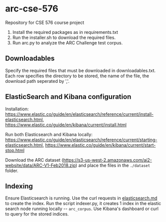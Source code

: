# arc-cse-576
Repository for CSE 576 course project

1. Install the required packages as in requirements.txt
2. Run the installer.sh to download the required files.
3. Run arc.py to analyze the ARC Challenge test corpus.

## Downloadables

Specify the required files that must be downloaded in downloadables.txt. <br /> Each row specifies the directory to be stored, the name of the file, the download path seperated by ','.

## ElasticSearch and Kibana configuration

Installation: https://www.elastic.co/guide/en/elasticsearch/reference/current/install-elasticsearch.html, https://www.elastic.co/guide/en/kibana/current/install.html

Run both Elasticsearch and Kibana locally: https://www.elastic.co/guide/en/elasticsearch/reference/current/starting-elasticsearch.html, https://www.elastic.co/guide/en/kibana/current/start-stop.html

Download the ARC dataset (https://s3-us-west-2.amazonaws.com/ai2-website/data/ARC-V1-Feb2018.zip) and place the files in the `./dataset` folder. 

## Indexing

Ensure Elasticsearch is running. Use the curl requests in [elasticsearch.md](elasticsearch.md) to create the index. Run the script indexer.py, it creates 1 index in the elastic search node running locally -- `arc_corpus`. Use Kibana's dashboard or curl to query for the stored indices.
